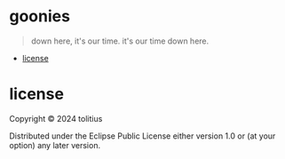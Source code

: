 # goonies
> down here, it's our time. it's our time down here.

- [license](#license)

# license

Copyright © 2024 tolitius

Distributed under the Eclipse Public License either version 1.0 or (at
your option) any later version.
